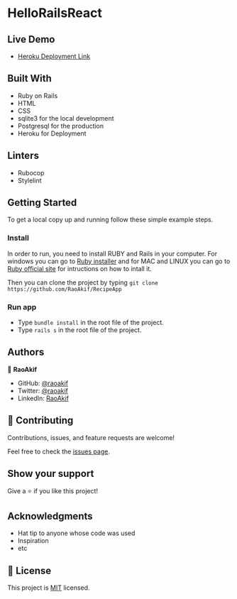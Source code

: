 # HelloRailsReact

>

## Live Demo
- [Heroku Deployment Link](https://hellorailsreact.herokuapp.com/)

## Built With
- Ruby on Rails
- HTML
- CSS
- sqlite3 for the local development
- Postgresql for the production
- Heroku for Deployment

## Linters
- Rubocop
- Stylelint

## Getting Started

To get a local copy up and running follow these simple example steps.

### Install
In order to run, you need to install RUBY and Rails in your computer. For windows you can go to [Ruby installer](https://rubyinstaller.org/) and for MAC and LINUX you can go to [Ruby official site](https://www.ruby-lang.org/en/downloads/) for intructions on how to intall it.

Then you can clone the project by typing ```git clone https://github.com/RaoAkif/RecipeApp```

### Run app
- Type ```bundle install``` in the root file of the project. 
- Type ```rails s``` in the root file of the project.

## Authors

👤 **RaoAkif**

- GitHub: [@raoakif](https://github.com/RaoAkif)
- Twitter: [@raoakif](https://twitter.com/RaoAkif)
- LinkedIn: [RaoAkif](https://linkedin.com/in/RaoAkif)

## 🤝 Contributing

Contributions, issues, and feature requests are welcome!

Feel free to check the [issues page](../../issues/).

## Show your support

Give a ⭐️ if you like this project!

## Acknowledgments

- Hat tip to anyone whose code was used
- Inspiration
- etc

## 📝 License

This project is [MIT](./MIT.md) licensed.

